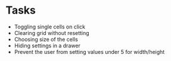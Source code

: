 # Tasks
* Toggling single cells on click
* Clearing grid without resetting
* Choosing size of the cells
* Hiding settings in a drawer
* Prevent the user from setting values under 5 for width/height
